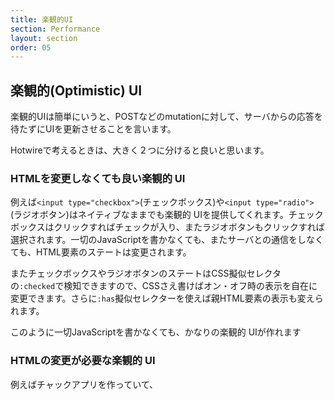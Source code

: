 ```yaml
---
title: 楽観的UI
section: Performance
layout: section
order: 05
---
```


## 楽観的(Optimistic) UI 

楽観的UIは簡単にいうと、POSTなどのmutationに対して、サーバからの応答を待たずにUIを更新させることを言います。

Hotwireで考えるときは、大きく２つに分けると良いと思います。

### HTMLを変更しなくても良い楽観的 UI

例えば`<input type="checkbox">`(チェックボックス)や`<input type="radio">`(ラジオボタン)はネイティブなままでも楽観的 UIを提供してくれます。チェックボックスはクリックすればチェックが入り、またラジオボタンもクリックすれば選択されます。一切のJavaScriptを書かなくても、またサーバとの通信をしなくても、HTML要素のステートは変更されます。

またチェックボックスやラジオボタンのステートはCSS擬似セレクタの`:checked`で検知できますので、CSSさえ書けばオン・オフ時の表示を自在に変更できます。さらに`:has`擬似セレクターを使えば親HTML要素の表示も変えられます。

このように一切JavaScriptを書かなくても、かなりの楽観的 UIが作れます

### HTMLの変更が必要な楽観的 UI

例えばチャックアプリを作っていて、
